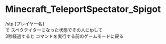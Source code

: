 # Minecraft_TeleportSpectator_Spigot
/stp [プレイヤー名]
<br>
で スペクテイターになった状態でその人にtpして
<br>
3秒経過すると コマンドを実行する前のゲームモードに戻る
